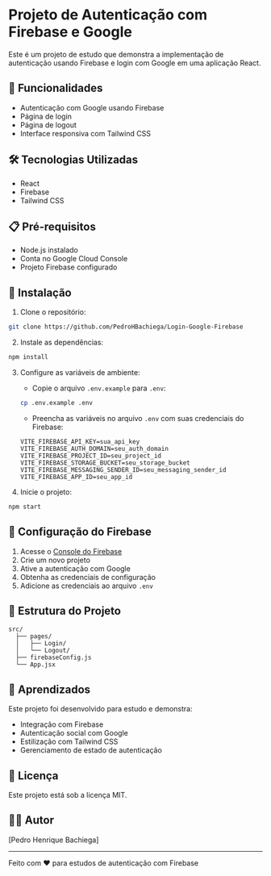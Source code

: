 # Projeto de Autenticação com Firebase e Google

Este é um projeto de estudo que demonstra a implementação de autenticação usando Firebase e login com Google em uma aplicação React.

## 🚀 Funcionalidades

- Autenticação com Google usando Firebase
- Página de login
- Página de logout
- Interface responsiva com Tailwind CSS

## 🛠️ Tecnologias Utilizadas

- React
- Firebase
- Tailwind CSS

## 📋 Pré-requisitos

- Node.js instalado
- Conta no Google Cloud Console
- Projeto Firebase configurado

## 🔧 Instalação

1. Clone o repositório:
```bash
git clone https://github.com/PedroHBachiega/Login-Google-Firebase
```

2. Instale as dependências:
```bash
npm install
```

3. Configure as variáveis de ambiente:
   - Copie o arquivo `.env.example` para `.env`:
   ```bash
   cp .env.example .env
   ```
   - Preencha as variáveis no arquivo `.env` com suas credenciais do Firebase:
   ```
   VITE_FIREBASE_API_KEY=sua_api_key
   VITE_FIREBASE_AUTH_DOMAIN=seu_auth_domain
   VITE_FIREBASE_PROJECT_ID=seu_project_id
   VITE_FIREBASE_STORAGE_BUCKET=seu_storage_bucket
   VITE_FIREBASE_MESSAGING_SENDER_ID=seu_messaging_sender_id
   VITE_FIREBASE_APP_ID=seu_app_id
   ```

4. Inicie o projeto:
```bash
npm start
```

## 🔐 Configuração do Firebase

1. Acesse o [Console do Firebase](https://console.firebase.google.com/)
2. Crie um novo projeto
3. Ative a autenticação com Google
4. Obtenha as credenciais de configuração
5. Adicione as credenciais ao arquivo `.env`

## 📁 Estrutura do Projeto

```
src/
  ├── pages/
  │   ├── Login/
  │   └── Logout/
  ├── firebaseConfig.js
  └── App.jsx
```

## 🎯 Aprendizados

Este projeto foi desenvolvido para estudo e demonstra:
- Integração com Firebase
- Autenticação social com Google
- Estilização com Tailwind CSS
- Gerenciamento de estado de autenticação

## 📝 Licença

Este projeto está sob a licença MIT.

## 👨‍💻 Autor

[Pedro Henrique Bachiega]

---

Feito com ❤️ para estudos de autenticação com Firebase

